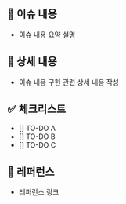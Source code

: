## 📄 이슈 내용
- 이슈 내용 요약 설명

## 📝 상세 내용
- 이슈 내용 구현 관련 상세 내용 작성

## ✅ 체크리스트
- [] TO-DO A
- [] TO-DO B
- [] TO-DO C

## 📍 레퍼런스
- 레퍼런스 링크